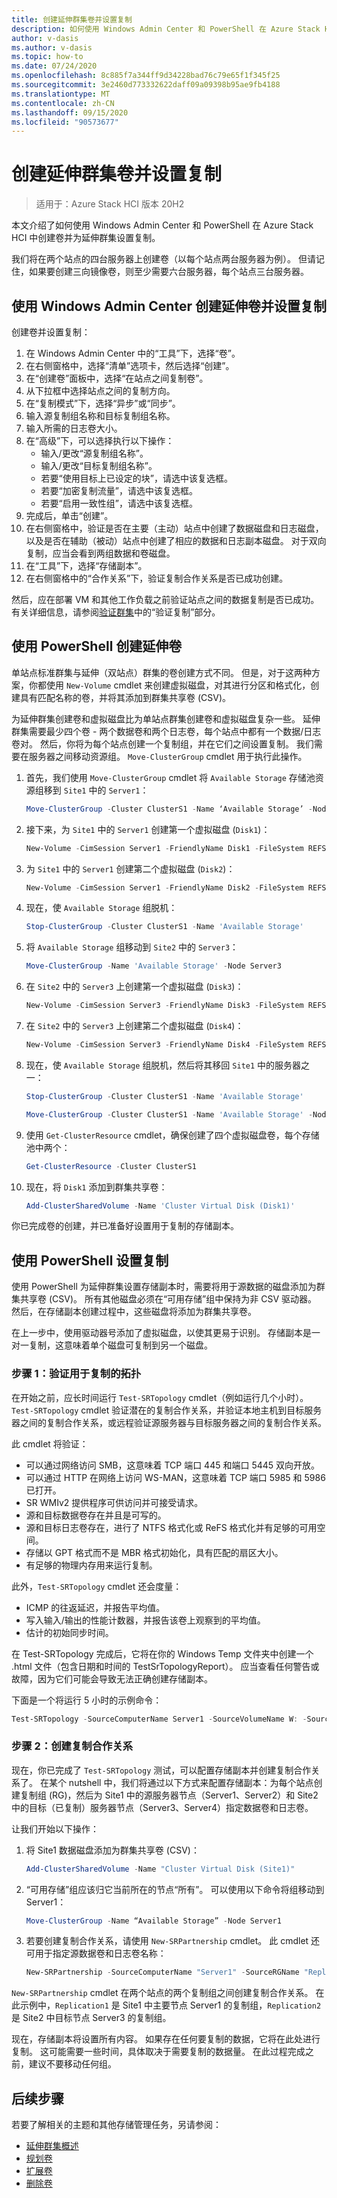```yaml
---
title: 创建延伸群集卷并设置复制
description: 如何使用 Windows Admin Center 和 PowerShell 在 Azure Stack HCI 中创建卷并为延伸群集设置复制。
author: v-dasis
ms.author: v-dasis
ms.topic: how-to
ms.date: 07/24/2020
ms.openlocfilehash: 8c885f7a344ff9d34228bad76c79e65f1f345f25
ms.sourcegitcommit: 3e2460d773332622daff09a09398b95ae9fb4188
ms.translationtype: MT
ms.contentlocale: zh-CN
ms.lasthandoff: 09/15/2020
ms.locfileid: "90573677"
---
```

# <a name="create-stretched-cluster-volumes-and-set-up-replication"></a>创建延伸群集卷并设置复制

> 适用于：Azure Stack HCI 版本 20H2

本文介绍了如何使用 Windows Admin Center 和 PowerShell 在 Azure Stack HCI 中创建卷并为延伸群集设置复制。

我们将在两个站点的四台服务器上创建卷（以每个站点两台服务器为例）。 但请记住，如果要创建三向镜像卷，则至少需要六台服务器，每个站点三台服务器。

## <a name="stretched-volumes-and-replication-using-windows-admin-center"></a>使用 Windows Admin Center 创建延伸卷并设置复制

创建卷并设置复制：

1. 在 Windows Admin Center 中的“工具”下，选择“卷”。
1. 在右侧窗格中，选择“清单”选项卡，然后选择“创建”。
1. 在“创建卷”面板中，选择“在站点之间复制卷”。
1. 从下拉框中选择站点之间的复制方向。
1. 在“复制模式”下，选择“异步”或“同步”。
1. 输入源复制组名称和目标复制组名称。
1. 输入所需的日志卷大小。
1. 在“高级”下，可以选择执行以下操作：
     - 输入/更改“源复制组名称”。
     - 输入/更改“目标复制组名称”。
     - 若要“使用目标上已设定的块”，请选中该复选框。
     - 若要“加密复制流量”，请选中该复选框。
     - 若要“启用一致性组”，请选中该复选框。
1. 完成后，单击“创建”。
1. 在右侧窗格中，验证是否在主要（主动）站点中创建了数据磁盘和日志磁盘，以及是否在辅助（被动）站点中创建了相应的数据和日志副本磁盘。 对于双向复制，应当会看到两组数据和卷磁盘。
1. 在“工具”下，选择“存储副本”。
1. 在右侧窗格中的“合作关系”下，验证复制合作关系是否已成功创建。

然后，应在部署 VM 和其他工作负载之前验证站点之间的数据复制是否已成功。 有关详细信息，请参阅[验证群集](../deploy/validate.md)中的“验证复制”部分。

## <a name="create-stretched-volumes-using-powershell"></a>使用 PowerShell 创建延伸卷

单站点标准群集与延伸（双站点）群集的卷创建方式不同。 但是，对于这两种方案，你都使用 `New-Volume` cmdlet 来创建虚拟磁盘，对其进行分区和格式化，创建具有匹配名称的卷，并将其添加到群集共享卷 (CSV)。

为延伸群集创建卷和虚拟磁盘比为单站点群集创建卷和虚拟磁盘复杂一些。 延伸群集需要最少四个卷 - 两个数据卷和两个日志卷，每个站点中都有一个数据/日志卷对。 然后，你将为每个站点创建一个复制组，并在它们之间设置复制。 我们需要在服务器之间移动资源组。 `Move-ClusterGroup` cmdlet 用于执行此操作。

1. 首先，我们使用 `Move-ClusterGroup` cmdlet 将 `Available Storage` 存储池资源组移到 `Site1` 中的 `Server1`：

    ```powershell
    Move-ClusterGroup -Cluster ClusterS1 -Name ‘Available Storage’ -Node Server1
    ```

1. 接下来，为 `Site1` 中的 `Server1` 创建第一个虚拟磁盘 (`Disk1`)：

    ```powershell
    New-Volume -CimSession Server1 -FriendlyName Disk1 -FileSystem REFS -DriveLetter F -ResiliencySettingName Mirror -Size 10GB -StoragePoolFriendlyName "Storage Pool for Site 1"
    ```

1. 为 `Site1` 中的 `Server1` 创建第二个虚拟磁盘 (`Disk2`)：

    ```powershell
    New-Volume -CimSession Server1 -FriendlyName Disk2 -FileSystem REFS -DriveLetter G -ResiliencySettingName Mirror -Size 10GB -StoragePoolFriendlyName "Storage Pool for Site 1"
    ```

1. 现在，使 `Available Storage` 组脱机：

    ```powershell
    Stop-ClusterGroup -Cluster ClusterS1 -Name 'Available Storage'
    ```

1. 将 `Available Storage` 组移动到 `Site2` 中的 `Server3`：

    ```powershell
    Move-ClusterGroup -Name 'Available Storage' -Node Server3
    ```

1. 在 `Site2` 中的 `Server3` 上创建第一个虚拟磁盘 (`Disk3`)：

    ```powershell
    New-Volume -CimSession Server3 -FriendlyName Disk3 -FileSystem REFS -DriveLetter H -ResiliencySettingName Mirror -Size 10GB -StoragePoolFriendlyName "Storage Pool for Site 2"
    ```

1. 在 `Site2` 中的 `Server3` 上创建第二个虚拟磁盘 (`Disk4`)：

    ```powershell
    New-Volume -CimSession Server3 -FriendlyName Disk4 -FileSystem REFS -DriveLetter I -ResiliencySettingName Mirror -Size 10GB -StoragePoolFriendlyName "Storage Pool for Site 2"
    ```

1. 现在，使 `Available Storage` 组脱机，然后将其移回 `Site1` 中的服务器之一：

    ```powershell
    Stop-ClusterGroup -Cluster ClusterS1 -Name 'Available Storage'
    ```

    ```powershell
    Move-ClusterGroup -Cluster ClusterS1 -Name 'Available Storage' -Node Server1
    ```

1. 使用 `Get-ClusterResource` cmdlet，确保创建了四个虚拟磁盘卷，每个存储池中两个：

    ```powershell
    Get-ClusterResource -Cluster ClusterS1
    ```

1. 现在，将 `Disk1` 添加到群集共享卷：

    ```powershell
    Add-ClusterSharedVolume -Name 'Cluster Virtual Disk (Disk1)'
    ```

你已完成卷的创建，并已准备好设置用于复制的存储副本。

## <a name="set-up-replication-using-powershell"></a>使用 PowerShell 设置复制

使用 PowerShell 为延伸群集设置存储副本时，需要将用于源数据的磁盘添加为群集共享卷 (CSV)。 所有其他磁盘必须在“可用存储”组中保持为非 CSV 驱动器。 然后，在存储副本创建过程中，这些磁盘将添加为群集共享卷。

在上一步中，使用驱动器号添加了虚拟磁盘，以使其更易于识别。 存储副本是一对一复制，这意味着单个磁盘可复制到另一个磁盘。

### <a name="step-1-validate-the-topology-for-replication"></a>步骤 1：验证用于复制的拓扑

在开始之前，应长时间运行 `Test-SRTopology` cmdlet（例如运行几个小时）。 `Test-SRTopology` cmdlet 验证潜在的复制合作关系，并验证本地主机到目标服务器之间的复制合作关系，或远程验证源服务器与目标服务器之间的复制合作关系。

此 cmdlet 将验证：

- 可以通过网络访问 SMB，这意味着 TCP 端口 445 和端口 5445 双向开放。
- 可以通过 HTTP 在网络上访问 WS-MAN，这意味着 TCP 端口 5985 和 5986 已打开。
- SR WMIv2 提供程序可供访问并可接受请求。
- 源和目标数据卷存在并且是可写的。
- 源和目标日志卷存在，进行了 NTFS 格式化或 ReFS 格式化并有足够的可用空间。
- 存储以 GPT 格式而不是 MBR 格式初始化，具有匹配的扇区大小。
- 有足够的物理内存用来运行复制。

此外，`Test-SRTopology` cmdlet 还会度量：

- ICMP 的往返延迟，并报告平均值。
- 写入输入/输出的性能计数器，并报告该卷上观察到的平均值。
- 估计的初始同步时间。

在 Test-SRTopology 完成后，它将在你的 Windows Temp 文件夹中创建一个 .html 文件（包含日期和时间的 TestSrTopologyReport）。 应当查看任何警告或故障，因为它们可能会导致无法正确创建存储副本。

下面是一个将运行 5 小时的示例命令：

```powershell
Test-SRTopology -SourceComputerName Server1 -SourceVolumeName W: -SourceLogVolumeName X: -DestinationComputerName Server3 -DestinationVolumeName Y: -DestinationLogVolumeName Z: -DurationInMinutes 300 -ResultPath c:\temp
```

### <a name="step-2-create-the-replication-partnership"></a>步骤 2：创建复制合作关系

现在，你已完成了 `Test-SRTopology` 测试，可以配置存储副本并创建复制合作关系了。 在某个 nutshell 中，我们将通过以下方式来配置存储副本：为每个站点创建复制组 (RG)，然后为 Site1 中的源服务器节点（Server1、Server2）和 Site2 中的目标（已复制）服务器节点（Server3、Server4）指定数据卷和日志卷。

让我们开始以下操作：

1. 将 Site1 数据磁盘添加为群集共享卷 (CSV)：

   ```powershell
   Add-ClusterSharedVolume -Name "Cluster Virtual Disk (Site1)"
   ```

1. “可用存储”组应该归它当前所在的节点“所有”。 可以使用以下命令将组移动到 Server1：

   ```powershell
   Move-ClusterGroup -Name “Available Storage” -Node Server1
   ```

1. 若要创建复制合作关系，请使用 `New-SRPartnership` cmdlet。 此 cmdlet 还可用于指定源数据卷和日志卷名称：

   ```powershell
   New-SRPartnership -SourceComputerName "Server1" -SourceRGName "Replication1" -SourceVolumeName "C:\ClusterStorage\Disk1\" -SourceLogVolumeName "G:" -DestinationComputerName "Server3" -DestinationRGName "Replication2" -DestinationVolumeName "H:" -DestinationLogVolumeName "I:"
   ```

`New-SRPartnership` cmdlet 在两个站点的两个复制组之间创建复制合作关系。 在此示例中，`Replication1` 是 Site1 中主要节点 Server1 的复制组，`Replication2` 是 Site2 中目标节点 Server3 的复制组。

现在，存储副本将设置所有内容。 如果存在任何要复制的数据，它将在此处进行复制。 这可能需要一些时间，具体取决于需要复制的数据量。 在此过程完成之前，建议不要移动任何组。

## <a name="next-steps"></a>后续步骤

若要了解相关的主题和其他存储管理任务，另请参阅：

- [延伸群集概述](../concepts/stretched-clusters.md)
- [规划卷](../concepts/plan-volumes.md)
- [扩展卷](extend-volumes.md)
- [删除卷](delete-volumes.md)
